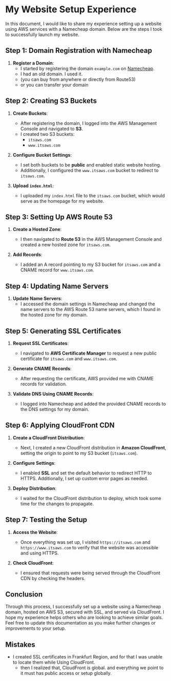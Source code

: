 # My Website Setup Experience

In this document, I would like to share my experience setting up a website using AWS services with a Namecheap domain. Below are the steps I took to successfully launch my website.

## Step 1: Domain Registration with Namecheap

1. **Register a Domain**: 
   - I started by registering the domain `example.com` on [Namecheap](https://www.namecheap.com/).
   - I had an old domain. I used it. 
   - (you can buy from anywhere or directly from Route53)
   - or you can transfer your domain

## Step 2: Creating S3 Buckets

1. **Create Buckets**:
   - After registering the domain, I logged into the AWS Management Console and navigated to **S3**.
   - I created two S3 buckets:
     - `itsaws.com`
     - `www.itsaws.com`

2. **Configure Bucket Settings**:
   - I set both buckets to be **public** and enabled static website hosting.
   - Additionally, I configured the `www.itsaws.com` bucket to redirect to `itsaws.com`.

3. **Upload `index.html`**:
   - I uploaded my `index.html` file to the `itsaws.com` bucket, which would serve as the homepage for my website.

## Step 3: Setting Up AWS Route 53

1. **Create a Hosted Zone**:
   - I then navigated to **Route 53** in the AWS Management Console and created a new hosted zone for `itsaws.com`.

2. **Add Records**:
   - I added an A record pointing to my S3 bucket for `itsaws.com` and a CNAME record for `www.itsaws.com`.

## Step 4: Updating Name Servers

1. **Update Name Servers**:
   - I accessed the domain settings in Namecheap and changed the name servers to the AWS Route 53 name servers, which I found in the hosted zone for my domain.

## Step 5: Generating SSL Certificates

1. **Request SSL Certificates**:
   - I navigated to **AWS Certificate Manager** to request a new public certificate for `itsaws.com` and `www.itsaws.com`.

2. **Generate CNAME Records**:
   - After requesting the certificate, AWS provided me with CNAME records for validation.

3. **Validate DNS Using CNAME Records**:
   - I logged into Namecheap and added the provided CNAME records to the DNS settings for my domain.

## Step 6: Applying CloudFront CDN

1. **Create a CloudFront Distribution**:
   - Next, I created a new CloudFront distribution in **Amazon CloudFront**, setting the origin to point to my S3 bucket (`itsaws.com`).

2. **Configure Settings**:
   - I enabled **SSL** and set the default behavior to redirect HTTP to HTTPS. Additionally, I set up custom error pages as needed.

3. **Deploy Distribution**:
   - I waited for the CloudFront distribution to deploy, which took some time for the changes to propagate.

## Step 7: Testing the Setup

1. **Access the Website**:
   - Once everything was set up, I visited `https://itsaws.com` and `https://www.itsaws.com` to verify that the website was accessible and using HTTPS.

2. **Check CloudFront**:
   - I ensured that requests were being served through the CloudFront CDN by checking the headers.

## Conclusion

Through this process, I successfully set up a website using a Namecheap domain, hosted on AWS S3, secured with SSL, and served via CloudFront. I hope my experience helps others who are looking to achieve similar goals. Feel free to update this documentation as you make further changes or improvements to your setup.

## Mistakes
  - I created SSL certificates in Frankfurt Region, and for that I was unable to locate them while Using CloudFront. 
      - then I realized that, CloudFront is global. and everything we point to it must has public access or setup globally. 